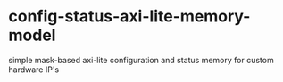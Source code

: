 # config-status-axi-lite-memory-model
simple mask-based axi-lite configuration and status memory for custom hardware IP's
